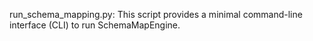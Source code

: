 run_schema_mapping.py: This script provides a minimal command-line interface (CLI) to run SchemaMapEngine.